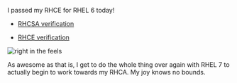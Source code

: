 I passed my RHCE for RHEL 6 today!

* [RHCSA verification](https://www.redhat.com/wapps/training/certification/verify.html?certNumber=140-090-945&isSearch=False&verify=Verify "its legit")

* [RHCE verification](https://www.redhat.com/wapps/training/certification/verify.html?certNumber=140-179-292&isSearch=False&verify=Verify "also totes 4 real")

![right in the feels](/../img/goodman.jpg)

As awesome as that is, I get to do the whole thing over again with RHEL 7 to actually begin to work towards my RHCA. My joy knows no bounds.


